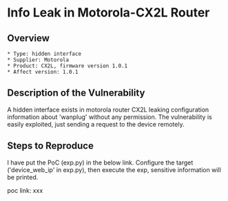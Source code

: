 # Info Leak in Motorola-CX2L Router

## Overview

    * Type: hidden interface
    * Supplier: Motorola
    * Product: CX2L, firmware version 1.0.1
    * Affect version: 1.0.1

## Description of the Vulnerability

A hidden interface exists in motorola router CX2L leaking configuration information about 'wanplug' without any permission. The vulnerability is easily exploited, just sending a request to the device remotely. 



## Steps to Reproduce

I have put the PoC (exp.py) in the below link. Configure the target ('device_web_ip' in exp.py), then execute the exp, sensitive information will be printed.

poc link: xxx
